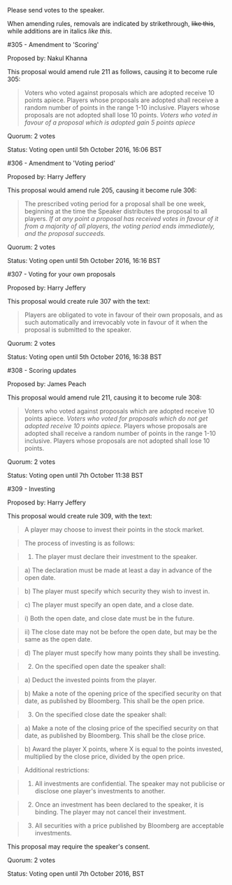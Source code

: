 Please send votes to the speaker.

When amending rules, removals are indicated by strikethrough, ~~like this~~, while additions are in italics *like this*.

#305 - Amendment to 'Scoring'

Proposed by: Nakul Khanna

This proposal would amend rule 211 as follows, causing it to become rule 305:

> Voters who voted against proposals which are adopted receive 10 points apiece. Players whose proposals are adopted shall receive a random number of points in the range 1-10 inclusive. Players whose proposals are not adopted shall lose 10 points. *Voters who voted in favour of a proposal which is adopted gain 5 points apiece*

Quorum: 2 votes

Status: Voting open until 5th October 2016, 16:06 BST

#306 - Amendment to 'Voting period'

Proposed by: Harry Jeffery

This proposal would amend rule 205, causing it become rule 306:

> The prescribed voting period for a proposal shall be one week, beginning at the time the Speaker distributes the proposal to all players. *If at any point a proposal has received votes in favour of it from a majority of all players, the voting period ends immediately, and the proposal succeeds.*

Quorum: 2 votes

Status: Voting open until 5th October 2016, 16:16 BST

#307 - Voting for your own proposals

Proposed by: Harry Jeffery

This proposal would create rule 307 with the text:

> Players are obligated to vote in favour of their own proposals, and as such automatically and irrevocably vote in favour of it when the proposal is submitted to the speaker.

Quorum: 2 votes

Status: Voting open until 5th October 2016, 16:38 BST

#308 - Scoring updates

Proposed by: James Peach

This proposal would amend rule 211, causing it to become rule 308:

> Voters who voted against proposals which are adopted receive 10 points apiece. 
*Voters who voted for proposals which do not get adopted receive 10 points apiece.*
Players whose proposals are adopted shall receive a random number of points in the range 1-10 inclusive.
Players whose proposals are not adopted shall lose 10 points.

Quorum: 2 votes

Status: Voting open until 7th October 11:38 BST

#309 - Investing

Proposed by: Harry Jeffery

This proposal would create rule 309, with the text:

> A player may choose to invest their points in the stock market.

> The process of investing is as follows:

> 1) The player must declare their investment to the speaker.  

> a) The declaration must be made at least a day in advance of the open date.
 
 > b) The player must specify which security they wish to invest in.
  
  >c) The player must specify an open date, and a close date.
   
   >i) Both the open date, and close date must be in the future.
    
   > ii) The close date may not be before the open date, but may be the same as the open date.
   
   > d) The player must specify how many points they shall be investing.

> 2) On the specified open date the speaker shall:
  
  > a) Deduct the invested points from the player.
  
  >b) Make a note of the opening price of the specified security on that date, as published by Bloomberg. This shall be the open price.

> 3) On the specified close date the speaker shall:
  
  > a) Make a note of the closing price of the specified security on that date, as published by Bloomberg. This shall be the close price.
 
 > b) Award the player X points, where X is equal to the points invested, multiplied by the close price, divided by the open price.

> Additional restrictions:

> 1) All investments are confidential. The speaker may not publicise or disclose one player's investments to another.

> 2) Once an investment has been declared to the speaker, it is binding. The player may not cancel their investment.

>3) All securities with a price published by Bloomberg are acceptable investments.

This proposal may require the speaker's consent.

Quorum: 2 votes

Status: Voting open until 7th October 2016, BST

